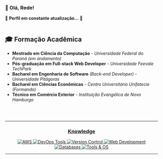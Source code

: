 ### 👋 Olá, Rede!  
🚧 **Perfil em constante atualização...** 🚧  
<br>  

## 🎓 Formação Acadêmica  
- **Mestrado em Ciência da Computação** - *Universidade Federal do Paraná (em andamento)*  
- **Pós-graduação em Full-stack Web Developer** - *Universidade Feevale TechPark*  
- **Bacharel em Engenharia de Software** *(Back-end Developer)* - *Universidade Pitágoras*  
- **Bacharel em Ciências Econômicas** - *Centro Universitário Unifatecie (Formando)*  
- **Técnico em Comércio Exterior** - *Instituição Evangélica de Novo Hamburgo*  
<br>  
<br><hr>
<div align="center">
  <h3><u>Knowledge</u></h3>

<p align="center">
  <a href="https://skillicons.dev">
    <img src="https://skillicons.dev/icons?i=aws" alt="AWS" />
    <img src="https://skillicons.dev/icons?i=docker,kubernetes,terraform" alt="DevOps Tools" />
    <img src="https://skillicons.dev/icons?i=git,gitlab" alt="Version Control" />
    <img src="https://skillicons.dev/icons?i=html,css,js,ts,react,nodejs,materialui" alt="Web Development" />
    <img src="https://skillicons.dev/icons?i=mysql,postgres,mongodb,prisma" alt="Databases" />
    <img src="https://skillicons.dev/icons?i=ubuntu,ai,ps" alt="Tools & OS" />
  </a>
</p>

---
